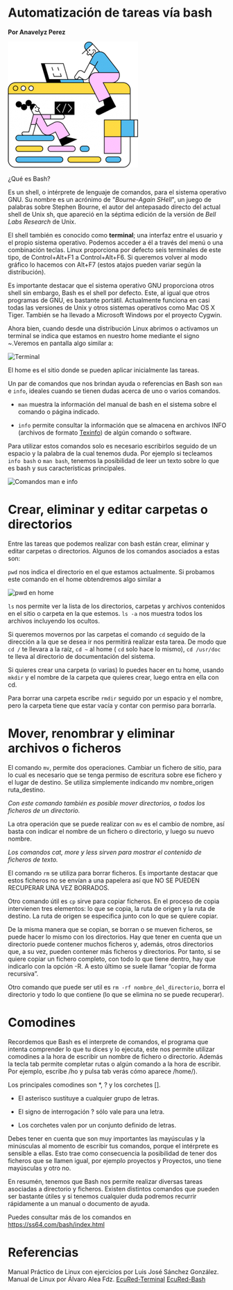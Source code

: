 # Automatización de tareas vía bash

**Por Anavelyz Perez**

![header](header.png)

¿Qué es Bash?

Es un shell, o intérprete de lenguaje de comandos, para el sistema operativo
GNU. Su nombre es un acrónimo de "*Bourne-Again SHell*", un juego de palabras
sobre Stephen Bourne, el autor del antepasado directo del actual shell de Unix
sh, que apareció en la séptima edición de la versión de *Bell Labs Research* de
Unix.

El shell también es conocido como **terminal**; una interfaz entre el usuario
y el propio sistema operativo. Podemos acceder a él a través del menú o una
combinación teclas. Linux proporciona por defecto seis terminales de este tipo,
de Control+Alt+F1 a Control+Alt+F6. Si queremos volver al modo gráfico lo
hacemos con Alt+F7 (estos atajos pueden variar según la distribución).

Es importante destacar que el sistema operativo GNU proporciona otros shell sin
embargo, Bash es el shell por defecto. Este, al igual que otros programas de GNU,
es bastante portátil. Actualmente funciona en casi todas las versiones de Unix y
otros sistemas operativos como Mac OS X Tiger. También se ha llevado a Microsoft
Windows por el proyecto Cygwin.

Ahora bien, cuando desde una distribución Linux abrimos o activamos un terminal se indica que estamos en
nuestro home mediante el signo ~.Veremos en pantalla algo similar a:

![Terminal](../img/terminal1.png)

El home es el sitio donde se pueden aplicar inicialmente las tareas.

Un par de comandos que nos brindan ayuda o referencias en Bash son `man` e
`info`, ideales cuando se tienen dudas acerca de uno o varios comandos.

- `man` muestra la información del manual de bash en el sistema sobre el comando
  o página indicado.

- `info` permite consultar la información que se almacena en archivos INFO
  (archivos de formato [Texinfo](https://es.wikipedia.org/wiki/Texinfo)) de
  algún comando o software.

Para utilizar estos comandos solo es necesario escribirlos seguido de un espacio
y la palabra de la cual tenemos duda. Por ejemplo si tecleamos `info bash` o
`man bash`, tenemos la posibilidad de leer un texto sobre lo que es bash y sus
características principales.

![Comandos man e info](../img/ayuda.gif)

# Crear, eliminar y editar carpetas o directorios

Entre las tareas que podemos realizar con bash están  crear, eliminar y editar
carpetas o directorios. Algunos de los comandos asociados a estas son:

`pwd` nos indica el directorio en el que estamos actualmente. Si probamos este
comando en el home obtendremos algo similar a

![pwd en home](../img/pwd.gif)

`ls` nos permite ver la lista de los directorios, carpetas y archivos contenidos
en el sitio o carpeta en la que estemos. `ls -a` nos muestra todos los archivos
incluyendo los ocultos.

Si queremos movernos por las carpetas el comando `cd` seguido de la dirección a
la que se desea ir nos permitirá realizar esta tarea. De modo que `cd /` te
llevara a la raíz, `cd ~` al home ( `cd` solo hace lo mismo), `cd /usr/doc` te
lleva al directorio de documentación del sistema.

Si quieres crear una carpeta (o varias) lo puedes hacer en tu home, usando `mkdir`
y el nombre de la carpeta que quieres crear, luego entra en ella con cd.

Para borrar una carpeta escribe `rmdir` seguido por un espacio y el nombre, pero
la carpeta tiene que estar vacía y contar con permiso para borrarla.

# Mover, renombrar y eliminar archivos o ficheros

El comando `mv`, permite dos operaciones. Cambiar un fichero de sitio, para lo
cual es necesario que se tenga permiso de escritura sobre ese fichero y el lugar
de destino. Se utiliza simplemente indicando mv nombre_origen ruta_destino.

*Con este comando también es posible mover directorios, o todos los ficheros de
un directorio.*

La otra operación que se puede realizar con `mv` es el cambio de nombre, así basta con
indicar el nombre de un fichero o directorio, y luego su nuevo nombre.

*Los comandos cat, more y less sirven para mostrar el contenido de ficheros de
texto.*

El comando `rm` se utiliza para borrar ficheros. Es importante destacar que estos
ficheros no se envían a una papelera así que NO SE PUEDEN RECUPERAR UNA VEZ
BORRADOS.

Otro comando útil es `cp` sirve para copiar ficheros. En el proceso de copia
intervienen tres elementos: lo que se copia, la ruta de origen y la ruta de
destino. La ruta de origen se especifica junto con lo que se quiere copiar.

De la misma manera que se copian, se borran o se mueven ficheros, se puede hacer
lo mismo con los directorios. Hay que tener en cuenta que un directorio puede
contener muchos ficheros y, además, otros directorios que, a su vez, pueden
contener más ficheros y directorios. Por tanto, si se quiere copiar un fichero
completo, con todo lo que tiene dentro, hay que indicarlo con la opción -R. A
esto último se suele llamar “copiar de forma recursiva”.

Otro comando que puede ser util es `rm -rf nombre_del_directorio`, borra el
directorio y todo lo que contiene (lo que se elimina no se puede recuperar).

# Comodines

Recordemos que Bash es el interprete de comandos, el programa que intenta
comprender lo que tu dices y lo ejecuta, este nos permite utilizar comodines a
la hora de escribir un nombre de fichero o directorio. Además la tecla tab
permite completar rutas o algún comando a la hora de escribir. Por ejemplo,
escribe /ho y pulsa tab verás cómo aparece /home/).

Los principales comodines son \*, ? y los corchetes \[\].

- El asterisco sustituye a cualquier grupo de letras.

- El signo de interrogación ? sólo vale para una letra.

- Los corchetes valen por un conjunto definido de letras.

Debes tener en cuenta que son muy importantes las mayúsculas y la minúsculas al
momento de escribir tus comandos, porque el intérprete es sensible a ellas. Esto
trae como consecuencia la posibilidad de tener dos ficheros que se llamen igual,
por ejemplo proyectos y Proyectos, uno tiene mayúsculas y otro no.

En resumén, tenemos que Bash nos permite realizar diversas tareas asociadas a
directorio y ficheros. Existen distintos comandos que pueden ser bastante útiles
y si tenemos cualquier duda podremos recurrir rápidamente a un manual o
documento de ayuda.

Puedes consultar más de los comandos en https://ss64.com/bash/index.html

# Referencias

Manual Práctico de Linux con ejercicios por Luis José Sánchez González.
Manual de Linux por Álvaro Alea Fdz.
[EcuRed-Terminal](https://www.ecured.cu/Terminal_de_GNU/Linux)
[EcuRed-Bash](https://www.ecured.cu/Bash)
